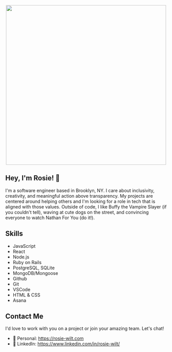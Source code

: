 <!-- [![Header](https://data.whicdn.com/images/134661213/original.jpg)](https://rosie-wilt.com/) -->
<p align="center">
<img src="https://data.whicdn.com/images/134661213/original.jpg" width="500" style="text-align:center;"/>
</p>

<!-- Currently I work as a freelance engineer for <a href="https://www.linkedin.com/company/peppercornhq/">Peppercorn</a>. Previously I worked in merchandising and sales at RE/DONE and Rag & Bone.  -->
## Hey, I'm Rosie! 🤠

I'm a software engineer based in Brooklyn, NY. I care about inclusivity, creativity, and meaningful action above transparency. My projects are centered around helping others and I'm looking for a role in tech that is aligned with those values. Outside of code, I like Buffy the Vampire Slayer (if you couldn't tell), waving at cute dogs on the street, and convincing everyone to watch Nathan For You (do it!).

## Skills

- JavaScript
- React
- Node.js
- Ruby on Rails
- PostgreSQL, SQLite
- MongoDB/Mongoose
- Github
- Git
- VSCode
- HTML & CSS
- Asana

## Contact Me
I'd love to work with you on a project or join your amazing team. Let's chat! 

- 🌹 Personal: https://rosie-wilt.com
- 💼 LinkedIn: https://www.linkedin.com/in/rosie-wilt/
